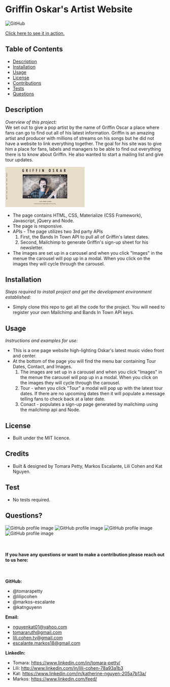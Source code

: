 # Griffin Oskar's Artist Website
  
![GitHub](https://img.shields.io/badge/license-MIT-green)

<a href="https://katnguyenn.github.io/Griffin-Oskar/">Click here to see it in action.</a>

## Table of Contents
* [Description](#description)
* [Installation](#installation)
* [Usage](#usage)
* [License](#license)
* [Contributions](#contributions)
* [Tests](#tests)
* [Questions](#questions)

## Description 
*Overview of this project:* <br>
We set out to give a pop artist by the name of Griffin Oscar a place where fans can go to find out all of his latest information. Griffin is an amazing artist and producer with millions of streams on his songs but he did not have a website to link everything together. The goal for his site was to give him a place for fans, labels and managers to be able to find out everything there is to know about Griffin. He also wanted to start a mailing list and give tour updates.
<br>

<img src="./photos/GriffinOskar.gif" alt="gif of website" width="250">

* The page contains HTML, CSS, Materialize (CSS Framework), Javascript, jQuery and Node. 
* The page is responsive. 
* APIs - The page utilizes two 3rd party APIs
    1. First, the Bands In Town API to pull all of Griffin's latest dates.
    2. Second, Mailchimp to generate Griffin's sign-up sheet for his newsletter.
* The images are set up in a carousel and when you click "Images" in the menue the carousel will pop up in a modal. When you click on the images they will cycle through the carousel.  

## Installation
*Steps required to install project and get the development environment established:*
* Simply clone this repo to get all the code for the project. You will need to register your own Mailchimp and Bands In Town API keys.

## Usage
*Instructions and examples for use:* 
* This is a one page website high-lighting Oskar's latest music video front and center. 
* At the bottom of the page you will find the menu bar containing Tour Dates, Contact, and Images. 
    1. The images are set up in a carousel and when you click "Images" in the menue the carousel will pop up in a modal. When you click on the images they will cycle through the carousel.
    2. Tour - when you click "Tour" a modal will pop up with the latest tour dates. If there are no upcoming dates then it will populate a message telling fans to check back at a later date. 
    3. Conact - populates a sign-up page generated by mailchimp using the mailchimp api and Node.  

## License 
* Built under the MIT licence.

## Credits
* Built & designed by Tomara Petty, Markos Escalante, Lili Cohen and Kat Nguyen.

## Test
* No tests required. 

## Questions?
<p float="left">
<img src="https://avatars0.githubusercontent.com/u/65513543?s=460&u=20bf726727263d5c2cb42b357ae261aff2a38e6e&v=4" alt="GitHub profile image" width="150">
<img src="https://avatars.githubusercontent.com/u/69019881?s=460&u=6854268124a5fbb368c638a74662e170b27b5e15&v=4" alt="GitHub profile image" width="150">
<img src="https://avatars.githubusercontent.com/u/70539107?s=460&u=19c6e1600b5f4d010ab5ab4f3527e2dcf96a1b2f&v=4" alt="GitHub profile image" width="150">
<img src="https://avatars.githubusercontent.com/u/71291602?s=460&u=0a57edde8d1542a08429d187f505e985f42d434b&v=4" alt="GitHub profile image" width="150">
</p>
<br>

#### If you have any questions or want to make a contribution please reach out to us here:
<br>

**GitHub:** 
* @tomarapetty 
* @lilipcohen 
* @markos-escalante 
* @katnguyenn <br>

**Email:** 
* nguyenkat01@yahoo.com
* tomararuth@gmail.com 
* lili.cohen.tv@gmail.com 
* escalante.markos18@gmail.com <br>

**LinkedIn:** 
* Tomara: https://www.linkedin.com/in/tomara-petty/ 
* Lili: http://www.linkedin.com/in/lili-cohen-78a93a1b3 
* Kat: https://www.linkedin.com/in/katherine-nguyen-205a7b13a/ 
* Markos: https://www.linkedin.com/feed/


